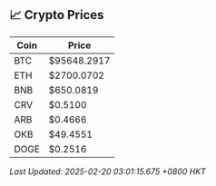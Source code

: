 ## 📈 Crypto Prices

| Coin | Price |
| ---- | ----- |
| BTC | $95648.2917 |
| ETH | $2700.0702 |
| BNB | $650.0819 |
| CRV | $0.5100 |
| ARB | $0.4666 |
| OKB | $49.4551 |
| DOGE | $0.2516 |

_Last Updated: 2025-02-20 03:01:15.675 +0800 HKT_